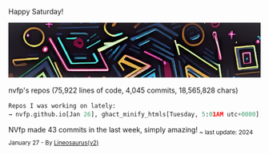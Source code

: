 Happy Saturday!

![banner](./assets/banner.jpg)

nvfp's repos (75,922 lines of code, 4,045 commits, 18,565,828 chars)

```python
Repos I was working on lately:
→ nvfp.github.io[Jan 26], ghact_minify_htmls[Tuesday, 5:01AM utc+0000], nvfp/ghact_auto_permalink[Mon, Jan 22, 2024]
```

NVfp made 43 commits in the last week, simply amazing!<sub> ~ last update: 2024 January 27 - By [Lineosaurus(v2)](https://github.com/Lineosaurus/Lineosaurus)</sub>